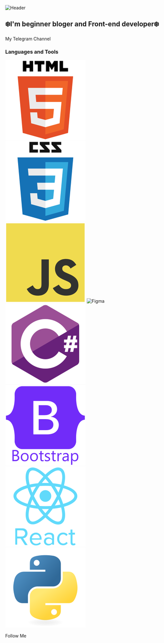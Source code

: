 ![Header](https://github.com/nelstan/Nelstan/blob/main/assets/40add08405dd875431b858f2a0419224.gif)

## ❄️I'm beginner bloger and Front-end developer❄️

My Telegram Channel

### Languages and Tools

![Html width="200"](https://raw.githubusercontent.com/devicons/devicon/master/icons/html5/html5-original-wordmark.svg)
![Css](https://raw.githubusercontent.com/devicons/devicon/master/icons/css3/css3-original-wordmark.svg)
![Js](https://raw.githubusercontent.com/devicons/devicon/master/icons/javascript/javascript-original.svg)
![Figma](https://www.vectorlogo.zone/logos/figma/figma-icon.svg)
![C#](https://raw.githubusercontent.com/devicons/devicon/master/icons/csharp/csharp-original.svg)
![BootStrap](https://raw.githubusercontent.com/devicons/devicon/master/icons/bootstrap/bootstrap-plain-wordmark.svg)
![React](https://raw.githubusercontent.com/devicons/devicon/master/icons/react/react-original-wordmark.svg)
![Python](https://raw.githubusercontent.com/devicons/devicon/master/icons/python/python-original.svg)

Follow Me

